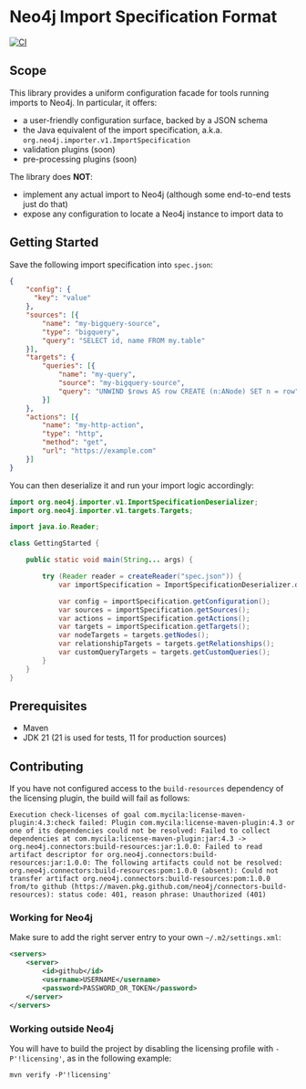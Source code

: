 # Neo4j Import Specification Format

[![CI](https://github.com/neo4j/import-spec/actions/workflows/CI.yml/badge.svg)](https://github.com/neo4j/import-spec/actions/workflows/CI.yml)

## Scope

This library provides a uniform configuration facade for tools running imports to Neo4j.
In particular, it offers:

 - a user-friendly configuration surface, backed by a JSON schema
 - the Java equivalent of the import specification, a.k.a. `org.neo4j.importer.v1.ImportSpecification`
 - validation plugins (soon)
 - pre-processing plugins (soon)

The library does **NOT**:

 - implement any actual import to Neo4j (although some end-to-end tests just do that)
 - expose any configuration to locate a Neo4j instance to import data to

## Getting Started

Save the following import specification into `spec.json`:

```json
{
    "config": {
      "key": "value"
    },
    "sources": [{
        "name": "my-bigquery-source",
        "type": "bigquery",
        "query": "SELECT id, name FROM my.table"
    }],
    "targets": {
        "queries": [{
            "name": "my-query",
            "source": "my-bigquery-source",
            "query": "UNWIND $rows AS row CREATE (n:ANode) SET n = row"
        }]
    },
    "actions": [{
        "name": "my-http-action",
        "type": "http",
        "method": "get",
        "url": "https://example.com"
    }]
}
```

You can then deserialize it and run your import logic accordingly:

```java
import org.neo4j.importer.v1.ImportSpecificationDeserializer;
import org.neo4j.importer.v1.targets.Targets;

import java.io.Reader;

class GettingStarted {

    public static void main(String... args) {

        try (Reader reader = createReader("spec.json")) {
            var importSpecification = ImportSpecificationDeserializer.deserialize(reader);

            var config = importSpecification.getConfiguration();
            var sources = importSpecification.getSources();
            var actions = importSpecification.getActions();
            var targets = importSpecification.getTargets();
            var nodeTargets = targets.getNodes();
            var relationshipTargets = targets.getRelationships();
            var customQueryTargets = targets.getCustomQueries();
        }
    }
}
```

## Prerequisites

 - Maven
 - JDK 21 (21 is used for tests, 11 for production sources)

## Contributing

If you have not configured access to the `build-resources` dependency of the licensing plugin, the build will fail as follows:

```shell
Execution check-licenses of goal com.mycila:license-maven-plugin:4.3:check failed: Plugin com.mycila:license-maven-plugin:4.3 or one of its dependencies could not be resolved: Failed to collect dependencies at com.mycila:license-maven-plugin:jar:4.3 -> org.neo4j.connectors:build-resources:jar:1.0.0: Failed to read artifact descriptor for org.neo4j.connectors:build-resources:jar:1.0.0: The following artifacts could not be resolved: org.neo4j.connectors:build-resources:pom:1.0.0 (absent): Could not transfer artifact org.neo4j.connectors:build-resources:pom:1.0.0 from/to github (https://maven.pkg.github.com/neo4j/connectors-build-resources): status code: 401, reason phrase: Unauthorized (401)
```

### Working for Neo4j
Make sure to add the right server entry to your own `~/.m2/settings.xml`:

```xml
<servers>
    <server>
        <id>github</id>
        <username>USERNAME</username>
        <password>PASSWORD_OR_TOKEN</password>
    </server>
</servers>
```

### Working outside Neo4j
You will have to build the project by disabling the licensing profile with `-P'!licensing'`, as in the following example:

```shell
mvn verify -P'!licensing'
```
